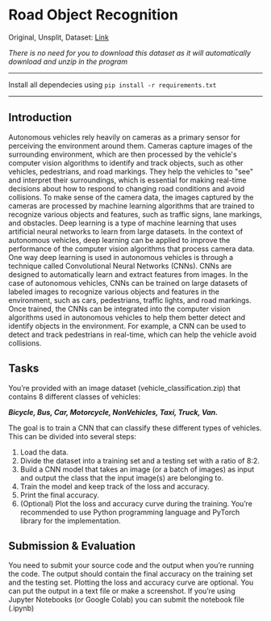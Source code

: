 # Road Object Recognition

Original, Unsplit, Dataset: [Link](https://drive.google.com/file/d/1L1JONuGRwtdeGCYYQjBqL_fgB9l__R8Q/view?usp=sharin://drive.google.com/file/d/1L1JONuGRwtdeGCYYQjBqL_fgB9l__R8Q/view?usp=sharing)

*There is no need for you to download this dataset as it will automatically download and unzip in the program*

---

Install all dependecies using `pip install -r requirements.txt`

---

## Introduction

Autonomous vehicles rely heavily on cameras as a primary sensor for perceiving the environment
around them. Cameras capture images of the surrounding environment, which are then processed by
the vehicle's computer vision algorithms to identify and track objects, such as other vehicles,
pedestrians, and road markings. They help the vehicles to "see" and interpret their surroundings, which
is essential for making real-time decisions about how to respond to changing road conditions and avoid
collisions.
To make sense of the camera data, the images captured by the cameras are processed by machine
learning algorithms that are trained to recognize various objects and features, such as traffic signs, lane
markings, and obstacles.
Deep learning is a type of machine learning that uses artificial neural networks to learn from large
datasets. In the context of autonomous vehicles, deep learning can be applied to improve the
performance of the computer vision algorithms that process camera data.
One way deep learning is used in autonomous vehicles is through a technique called Convolutional
Neural Networks (CNNs). CNNs are designed to automatically learn and extract features from images. In
the case of autonomous vehicles, CNNs can be trained on large datasets of labeled images to recognize
various objects and features in the environment, such as cars, pedestrians, traffic lights, and road
markings. Once trained, the CNNs can be integrated into the computer vision algorithms used in
autonomous vehicles to help them better detect and identify objects in the environment. For example, a
CNN can be used to detect and track pedestrians in real-time, which can help the vehicle avoid
collisions.

## Tasks

You’re provided with an image dataset (vehicle_classification.zip) that contains 8 different classes of
vehicles:

***Bicycle, Bus, Car, Motorcycle, NonVehicles, Taxi, Truck, Van.***

The goal is to train a CNN that can classify these different types of vehicles.
This can be divided into several steps:

1. Load the data.
2. Divide the dataset into a training set and a testing set with a ratio of 8:2.
3. Build a CNN model that takes an image (or a batch of images) as input and output the class that
the input image(s) are belonging to.
4. Train the model and keep track of the loss and accuracy.
5. Print the final accuracy.
6. (Optional) Plot the loss and accuracy curve during the training.
You’re recommended to use Python programming language and PyTorch library for the implementation.

## Submission & Evaluation

You need to submit your source code and the output when you’re running the code.
The output should contain the final accuracy on the training set and the testing set. Plotting the loss and
accuracy curve are optional. You can put the output in a text file or make a screenshot. If you’re using
Jupyter Notebooks (or Google Colab) you can submit the notebook file (.ipynb)